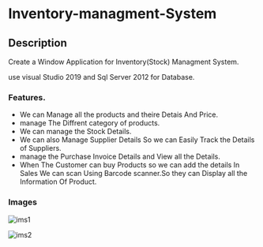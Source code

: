 # Inventory-managment-System

## Description

  Create a Window Application for Inventory(Stock) Managment System.
  
  use visual Studio 2019 and Sql Server 2012 for Database.

### Features.
   - We can Manage all the products and theire Detais And Price.
   - manage The Diffrent category of products.
   - We can manage the Stock Details.
   - We can also Manage Supplier Details So we can Easily Track the Details of Suppliers.
   - manage the Purchase Invoice Details and View all the Details.
   - When The Customer can buy Products so we can add the details In Sales We can scan Using Barcode scanner.So they can Display all the Information Of Product.
    
### Images

   ![ims1](https://user-images.githubusercontent.com/65818262/88484369-b0182e80-cf8b-11ea-84ba-256197305224.JPG)

   ![ims2](https://user-images.githubusercontent.com/65818262/88484367-aee70180-cf8b-11ea-8447-d497e86bb14b.JPG)


